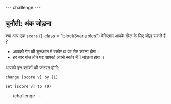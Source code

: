 --- challenge ---

## चुनौती: अंक जोड़ना
क्या आप एक ` score ` {} class = "block3variables"} वेरिएबल आपके खेल के लिए जोड़ सकते हैं ?

+ आपको गेम की शुरुआत में स्कोर 0 पर सेट करना होगा ;
+ हर बार गोल होने पर आपको अपने स्कोर में 1 जोड़ना होगा ।

आपको इन ब्लॉकों की जरुरत होगी:

```blocks3
change [score v] by (1)

set [score v] to (0)
```

--- /challenge ---
